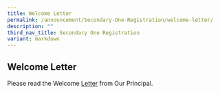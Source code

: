 ```yaml
---
title: Welcome Letter
permalink: /announcement/Secondary-One-Registration/welcome-letter/
description: ""
third_nav_title: Secondary One Registration
variant: markdown
---
```

## Welcome Letter

Please read the Welcome [Letter](Welcome_Letter_from_Principal_2025) from Our Principal.